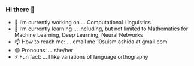 ### Hi there 👋

- 🔭 I’m currently working on ... Computational Linguistics
- 🌱 I’m currently learning ... including, but not limited to Mathematics for Machine Learning, Deep Learning, Neural Networks
- 📫 How to reach me: ... email me 10suism.ashida at gmail.com
- 😄 Pronouns: ... she/her
- ⚡ Fun fact: ... I like variations of language orthography
